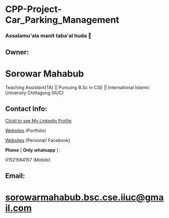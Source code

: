 # CPP-Project-Car_Parking_Management

### Assalamu'ala manit taba'al huda 👋

<!--
**sorowarmahabub201032/sorowarmahabub201032** is a ✨ _special_ ✨ repository because its `README.md` (this file) appears on your GitHub profile.

Here are some ideas to get you started:

- 🔭 I’m currently working on ...
- 🌱 I’m currently learning ...
- 👯 I’m looking to collaborate on ...
- 🤔 I’m looking for help with ...
- 💬 Ask me about ...
- 📫 How to reach me: ...
- 😄 Pronouns: ...
- ⚡ Fun fact: ...
-->

## Owner:
# **Sorowar Mahabub**

Teaching Assistant(TA) || Pursuing B.Sc in CSE || International Islamic University Chittagong (IIUC)




## **Contact Info:**
[Clickl to see My Linkedin Profile](linkedin.com/in/sorowar-mahabub-bsc-cse-iiuc)


[Websites](sites.google.com/view/sorowarmahabub/home) (Portfolio)


[Websites](facebook.com/sorowarmahabub.bsc.cse.iiuc) (Personal/ Facebook)

**Phone** [ **Only whatsapp** ] :

01521564157 (Mobile)


## Email:
# **sorowarmahabub.bsc.cse.iiuc@gmail.com**
